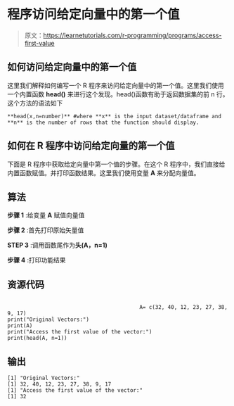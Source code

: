 # 程序访问给定向量中的第一个值

> 原文：<https://learnetutorials.com/r-programming/programs/access-first-value>

## 如何访问给定向量中的第一个值

这里我们解释如何编写一个 R 程序来访问给定向量中的第一个值。这里我们使用一个内置函数 **head()** 来进行这个发现。head()函数有助于返回数据集的前 n 行。这个方法的语法如下

```
**head(x,n=number)** #where **x** is the input dataset/dataframe and **n** is the number of rows that the function should display. 

```

## 如何在 R 程序中访问给定向量的第一个值

下面是 R 程序中获取给定向量中第一个值的步骤。在这个 R 程序中，我们直接给内置函数赋值。并打印函数结果。这里我们使用变量 **A** 来分配向量值。

## 算法

**步骤 1** :给变量 **A** 赋值向量值

**步骤 2** :首先打印原始矢量值

**STEP 3** :调用函数尾作为**头(A，n=1)**

**步骤 4** :打印功能结果

## 资源代码

```

                                          A= c(32, 40, 12, 23, 27, 38, 9, 17)
print("Original Vectors:")
print(A)
print("Access the first value of the vector:")
print(head(A, n=1))

```

## 输出

```
[1] "Original Vectors:"
[1] 32, 40, 12, 23, 27, 38, 9, 17
[1] "Access the first value of the vector:"
[1] 32
```
